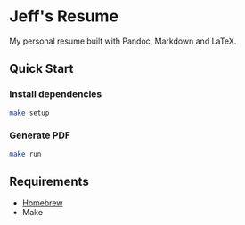 # Jeff's Resume

My personal resume built with Pandoc, Markdown and LaTeX.

## Quick Start

### Install dependencies

```bash
make setup
```

### Generate PDF

```bash
make run
```

## Requirements

- [Homebrew](https://brew.sh/)
- Make
